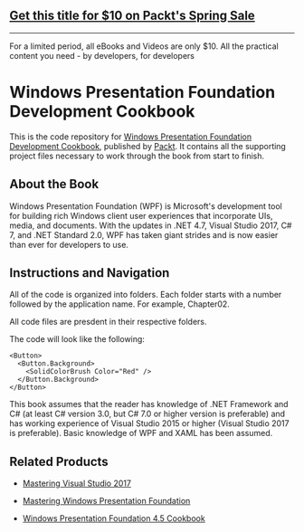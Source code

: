 ## [Get this title for $10 on Packt's Spring Sale](https://www.packt.com/B08805?utm_source=github&utm_medium=packt-github-repo&utm_campaign=spring_10_dollar_2022)
-----
For a limited period, all eBooks and Videos are only $10. All the practical content you need \- by developers, for developers

# Windows Presentation Foundation Development Cookbook
This is the code repository for [Windows Presentation Foundation Development Cookbook](https://www.packtpub.com/application-development/windows-presentation-foundation-development-cookbook?utm_source=github&utm_medium=repository&utm_campaign=9781788399807), published by [Packt](https://www.packtpub.com/?utm_source=github). It contains all the supporting project files necessary to work through the book from start to finish.
## About the Book
Windows Presentation Foundation (WPF) is Microsoft's development tool for building rich Windows client user experiences that incorporate UIs, media, and documents. With the updates in .NET 4.7, Visual Studio 2017, C# 7, and .NET Standard 2.0, WPF has taken giant strides and is now easier than ever for developers to use.
## Instructions and Navigation
All of the code is organized into folders. Each folder starts with a number followed by the application name. For example, Chapter02.

All code files are presdent in their respective folders.

The code will look like the following:
```
<Button>
  <Button.Background>
    <SolidColorBrush Color="Red" />
  </Button.Background>
</Button>
```

This book assumes that the reader has knowledge of .NET Framework and C# (at least C# version 3.0, but C# 7.0 or higher version is preferable) and has working experience of Visual Studio 2015 or higher (Visual Studio 2017 is preferable). Basic knowledge of WPF and XAML has been assumed.

## Related Products
* [Mastering Visual Studio 2017](https://www.packtpub.com/application-development/mastering-visual-studio-2017?utm_source=github&utm_medium=repository&utm_campaign=9781787281905)

* [Mastering Windows Presentation Foundation](https://www.packtpub.com/application-development/mastering-windows-presentation-foundation?utm_source=github&utm_medium=repository&utm_campaign=9781785883002)

* [Windows Presentation Foundation 4.5 Cookbook](https://www.packtpub.com/application-development/windows-presentation-foundation-45-cookbook?utm_source=github&utm_medium=repository&utm_campaign=9781849686228)
